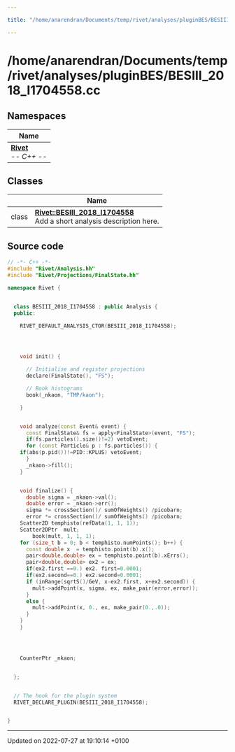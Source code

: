 ```yaml
---

title: "/home/anarendran/Documents/temp/rivet/analyses/pluginBES/BESIII_2018_I1704558.cc"

---
```


# /home/anarendran/Documents/temp/rivet/analyses/pluginBES/BESIII_2018_I1704558.cc



## Namespaces

| Name           |
| -------------- |
| **[Rivet](http://example.org/namespaces/namespacerivet/)** <br>-*- C++ -*-  |

## Classes

|                | Name           |
| -------------- | -------------- |
| class | **[Rivet::BESIII_2018_I1704558](http://example.org/classes/classrivet_1_1besiii__2018__i1704558/)** <br>Add a short analysis description here.  |




## Source code

```cpp
// -*- C++ -*-
#include "Rivet/Analysis.hh"
#include "Rivet/Projections/FinalState.hh"

namespace Rivet {


  class BESIII_2018_I1704558 : public Analysis {
  public:

    RIVET_DEFAULT_ANALYSIS_CTOR(BESIII_2018_I1704558);




    void init() {

      // Initialise and register projections
      declare(FinalState(), "FS");

      // Book histograms
      book(_nkaon, "TMP/kaon");

    }


    void analyze(const Event& event) {
      const FinalState& fs = apply<FinalState>(event, "FS");
      if(fs.particles().size()!=2) vetoEvent;
      for (const Particle& p : fs.particles()) {
    if(abs(p.pid())!=PID::KPLUS) vetoEvent;
      }
      _nkaon->fill();
    }


    void finalize() {
      double sigma = _nkaon->val();
      double error = _nkaon->err();
      sigma *= crossSection()/ sumOfWeights() /picobarn;
      error *= crossSection()/ sumOfWeights() /picobarn;
    Scatter2D temphisto(refData(1, 1, 1));
    Scatter2DPtr  mult;
        book(mult, 1, 1, 1);
    for (size_t b = 0; b < temphisto.numPoints(); b++) {
      const double x  = temphisto.point(b).x();
      pair<double,double> ex = temphisto.point(b).xErrs();
      pair<double,double> ex2 = ex;
      if(ex2.first ==0.) ex2. first=0.0001;
      if(ex2.second==0.) ex2.second=0.0001;
      if (inRange(sqrtS()/GeV, x-ex2.first, x+ex2.second)) {
        mult->addPoint(x, sigma, ex, make_pair(error,error));
      }
      else {
        mult->addPoint(x, 0., ex, make_pair(0.,.0));
      }
    }
    }




    CounterPtr _nkaon;


  };


  // The hook for the plugin system
  RIVET_DECLARE_PLUGIN(BESIII_2018_I1704558);


}
```


-------------------------------

Updated on 2022-07-27 at 19:10:14 +0100
